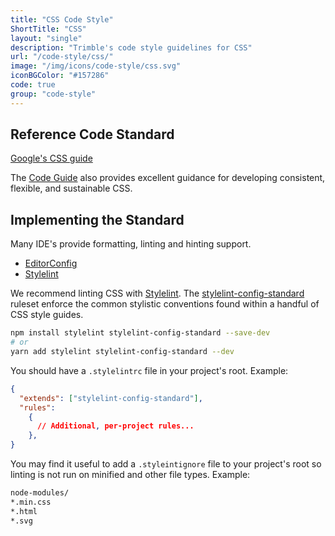 ```yaml
---
title: "CSS Code Style"
ShortTitle: "CSS"
layout: "single"
description: "Trimble's code style guidelines for CSS"
url: "/code-style/css/"
image: "/img/icons/code-style/css.svg"
iconBGColor: "#157286"
code: true
group: "code-style"
---
```


## Reference Code Standard

[Google's CSS guide](https://google.github.io/styleguide/htmlcssguide.html#CSS)

The [Code Guide](https://codeguide.co/#css) also provides excellent guidance for developing consistent, flexible, and sustainable CSS.

## Implementing the Standard

Many IDE's provide formatting, linting and hinting support.

- [EditorConfig](https://editorconfig.org/)
- [Stylelint](https://stylelint.io)

We recommend linting CSS with [Stylelint](https://stylelint.io). The [stylelint-config-standard](https://github.com/stylelint/stylelint-config-standard)
ruleset enforce the common stylistic conventions found within a handful of CSS style guides.

```sh
npm install stylelint stylelint-config-standard --save-dev
# or
yarn add stylelint stylelint-config-standard --dev
```

You should have a `.stylelintrc` file in your project's root. Example:

```json
{
  "extends": ["stylelint-config-standard"],
  "rules":
    {
      // Additional, per-project rules...
    },
}
```

You may find it useful to add a `.styleintignore` file to your project's root so linting is not run on minified and other file types. Example:

```txt
node-modules/
*.min.css
*.html
*.svg
```
